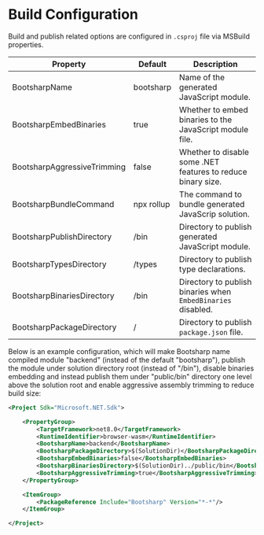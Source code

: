 ﻿# Build Configuration

Build and publish related options are configured in `.csproj` file via MSBuild properties.

| Property                    | Default    | Description                                                  |
|-----------------------------|------------|--------------------------------------------------------------|
| BootsharpName               | bootsharp  | Name of the generated JavaScript module.                     |
| BootsharpEmbedBinaries      | true       | Whether to embed binaries to the JavaScript module file.     |
| BootsharpAggressiveTrimming | false      | Whether to disable some .NET features to reduce binary size. |
| BootsharpBundleCommand      | npx rollup | The command to bundle generated JavaScrip solution.          |
| BootsharpPublishDirectory   | /bin       | Directory to publish generated JavaScript module.            |
| BootsharpTypesDirectory     | /types     | Directory to publish type declarations.                      |
| BootsharpBinariesDirectory  | /bin       | Directory to publish binaries when `EmbedBinaries` disabled. |
| BootsharpPackageDirectory   | /          | Directory to publish `package.json` file.                    |

Below is an example configuration, which will make Bootsharp name compiled module "backend" (instead of the default "bootsharp"), publish the module under solution directory root (instead of "/bin"), disable binaries embedding and instead publish them under "public/bin" directory one level above the solution root and enable aggressive assembly trimming to reduce build size:

```xml
<Project Sdk="Microsoft.NET.Sdk">

    <PropertyGroup>
        <TargetFramework>net8.0</TargetFramework>
        <RuntimeIdentifier>browser-wasm</RuntimeIdentifier>
        <BootsharpName>backend</BootsharpName>
        <BootsharpPackageDirectory>$(SolutionDir)</BootsharpPackageDirectory>
        <BootsharpEmbedBinaries>false</BootsharpEmbedBinaries>
        <BootsharpBinariesDirectory>$(SolutionDir)../public/bin</BootsharpBinariesDirectory>
        <BootsharpAggressiveTrimming>true</BootsharpAggressiveTrimming>
    </PropertyGroup>

    <ItemGroup>
        <PackageReference Include="Bootsharp" Version="*-*"/>
    </ItemGroup>

</Project>
```
